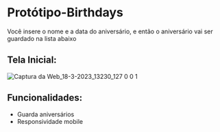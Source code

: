 # Protótipo-Birthdays
Você insere o nome e a data do aniversário, e então o aniversário vai ser guardado na lista abaixo

<h2>Tela Inicial:</h2>

![Captura da Web_18-3-2023_13230_127 0 0 1](https://user-images.githubusercontent.com/46427886/226120730-8692144d-1918-45f0-93d6-2f18fd28d11a.jpeg)

<h2>Funcionalidades:</h2>

* Guarda aniversários
* Responsividade mobile
